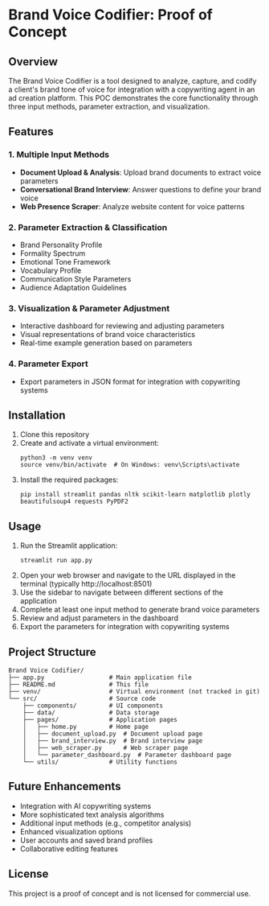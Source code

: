 # Brand Voice Codifier: Proof of Concept

## Overview
The Brand Voice Codifier is a tool designed to analyze, capture, and codify a client's brand tone of voice for integration with a copywriting agent in an ad creation platform. This POC demonstrates the core functionality through three input methods, parameter extraction, and visualization.

## Features

### 1. Multiple Input Methods
- **Document Upload & Analysis**: Upload brand documents to extract voice parameters
- **Conversational Brand Interview**: Answer questions to define your brand voice
- **Web Presence Scraper**: Analyze website content for voice patterns

### 2. Parameter Extraction & Classification
- Brand Personality Profile
- Formality Spectrum
- Emotional Tone Framework
- Vocabulary Profile
- Communication Style Parameters
- Audience Adaptation Guidelines

### 3. Visualization & Parameter Adjustment
- Interactive dashboard for reviewing and adjusting parameters
- Visual representations of brand voice characteristics
- Real-time example generation based on parameters

### 4. Parameter Export
- Export parameters in JSON format for integration with copywriting systems

## Installation

1. Clone this repository
2. Create and activate a virtual environment:
   ```
   python3 -m venv venv
   source venv/bin/activate  # On Windows: venv\Scripts\activate
   ```
3. Install the required packages:
   ```
   pip install streamlit pandas nltk scikit-learn matplotlib plotly beautifulsoup4 requests PyPDF2
   ```

## Usage

1. Run the Streamlit application:
   ```
   streamlit run app.py
   ```
2. Open your web browser and navigate to the URL displayed in the terminal (typically http://localhost:8501)
3. Use the sidebar to navigate between different sections of the application
4. Complete at least one input method to generate brand voice parameters
5. Review and adjust parameters in the dashboard
6. Export the parameters for integration with copywriting systems

## Project Structure

```
Brand Voice Codifier/
├── app.py                  # Main application file
├── README.md               # This file
├── venv/                   # Virtual environment (not tracked in git)
└── src/                    # Source code
    ├── components/         # UI components
    ├── data/               # Data storage
    ├── pages/              # Application pages
    │   ├── home.py         # Home page
    │   ├── document_upload.py  # Document upload page
    │   ├── brand_interview.py  # Brand interview page
    │   ├── web_scraper.py      # Web scraper page
    │   └── parameter_dashboard.py  # Parameter dashboard page
    └── utils/              # Utility functions
```

## Future Enhancements

- Integration with AI copywriting systems
- More sophisticated text analysis algorithms
- Additional input methods (e.g., competitor analysis)
- Enhanced visualization options
- User accounts and saved brand profiles
- Collaborative editing features

## License

This project is a proof of concept and is not licensed for commercial use.
